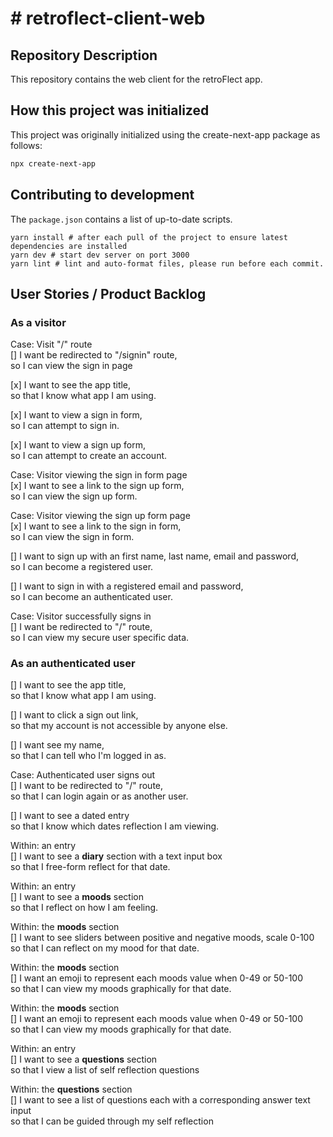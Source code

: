 # # retroflect-client-web

## Repository Description

This repository contains the web client for the retroFlect app.

## How this project was initialized

This project was originally initialized using the create-next-app package as follows:

```bash
npx create-next-app
```

## Contributing to development

The `package.json` contains a list of up-to-date scripts.

```
yarn install # after each pull of the project to ensure latest dependencies are installed
yarn dev # start dev server on port 3000
yarn lint # lint and auto-format files, please run before each commit.
```

## User Stories / Product Backlog

### As a visitor

Case: Visit "/" route  
[] I want be redirected to "/signin" route,  
so I can view the sign in page

[x] I want to see the app title,  
so that I know what app I am using.

[x] I want to view a sign in form,  
so I can attempt to sign in.

[x] I want to view a sign up form,  
so I can attempt to create an account.

Case: Visitor viewing the sign in form page  
[x] I want to see a link to the sign up form,  
so I can view the sign up form.

Case: Visitor viewing the sign up form page  
[x] I want to see a link to the sign in form,  
so I can view the sign in form.

[] I want to sign up with an first name, last name, email and password,  
so I can become a registered user.

[] I want to sign in with a registered email and password,  
so I can become an authenticated user.

Case: Visitor successfully signs in  
[] I want be redirected to "/" route,  
so I can view my secure user specific data.

### As an authenticated user

[] I want to see the app title,  
so that I know what app I am using.

[] I want to click a sign out link,  
so that my account is not accessible by anyone else.

[] I want see my name,  
so that I can tell who I'm logged in as.

Case: Authenticated user signs out  
[] I want to be redirected to "/" route,  
so that I can login again or as another user.

[] I want to see a dated entry  
so that I know which dates reflection I am viewing.

Within: an entry  
[] I want to see a **diary** section with a text input box  
so that I free-form reflect for that date.

Within: an entry  
[] I want to see a **moods** section  
so that I reflect on how I am feeling.

Within: the **moods** section  
[] I want to see sliders between positive and negative moods, scale 0-100  
so that I can reflect on my mood for that date.

Within: the **moods** section  
[] I want an emoji to represent each moods value when 0-49 or 50-100  
so that I can view my moods graphically for that date.

Within: the **moods** section  
[] I want an emoji to represent each moods value when 0-49 or 50-100  
so that I can view my moods graphically for that date.

Within: an entry  
[] I want to see a **questions** section  
so that I view a list of self reflection questions

Within: the **questions** section  
[] I want to see a list of questions each with a corresponding answer text input  
so that I can be guided through my self reflection

